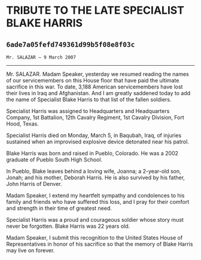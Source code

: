 # TRIBUTE TO THE LATE SPECIALIST BLAKE HARRIS
## `6ade7a05fefd749361d99b5f08e8f03c`
`Mr. SALAZAR — 9 March 2007`

---


Mr. SALAZAR. Madam Speaker, yesterday we resumed reading the names of 
our servicemembers on this House floor that have paid the ultimate 
sacrifice in this war. To date, 3,188 American servicemembers have lost 
their lives in Iraq and Afghanistan. And I am greatly saddened today to 
add the name of Specialist Blake Harris to that list of the fallen 
soldiers.

Specialist Harris was assigned to Headquarters and Headquarters 
Company, 1st Battalion, 12th Cavalry Regiment, 1st Cavalry Division, 
Fort Hood, Texas.

Specialist Harris died on Monday, March 5, in Baqubah, Iraq, of 
injuries sustained when an improvised explosive device detonated near 
his patrol.

Blake Harris was born and raised in Pueblo, Colorado. He was a 2002 
graduate of Pueblo South High School.

In Pueblo, Blake leaves behind a loving wife, Joanna; a 2-year-old 
son, Jonah; and his mother, Deborah Harris. He is also survived by his 
father, John Harris of Denver.

Madam Speaker, I extend my heartfelt sympathy and condolences to his 
family and friends who have suffered this loss, and I pray for their 
comfort and strength in their time of greatest need.

Specialist Harris was a proud and courageous soldier whose story must 
never be forgotten. Blake Harris was 22 years old.

Madam Speaker, I submit this recognition to the United States House 
of Representatives in honor of his sacrifice so that the memory of 
Blake Harris may live on forever.
